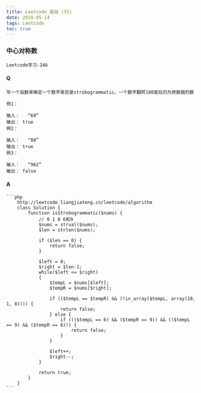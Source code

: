 ```yaml
---
title: Leetcode_基础 (55)
date: 2019-05-14
tags: Leetcode
toc: true
---
```


### 中心对称数
    Leetcode学习-246

<!-- more -->

#### Q
    写一个函数来确定一个数字是否是strobogrammatic。一个数字翻转180度后仍为原数据的数

    例1：

    输入：   “69”
    输出： true
    例2：

    输入：   “88”
    输出： true
    例3：

    输入：   “962”
    输出： false

#### A
    ```php
        http://leetcode.liangjiateng.cn/leetcode/algorithm
        class Solution {
            function isStrobogrammatic($nums) {
                // 0 1 8 6和9
                $nums = strval($nums);
                $len = strlen($nums);

                if ($len == 0) {
                    return false;
                }

                $left = 0;
                $right = $len-1;
                while($left <= $right)
                {
                    $tempL = $nums[$left];
                    $tempR = $nums[$right];

                    if (($tempL == $tempR) && (!in_array($tempL, array(10, 1, 8)))) {
                        return false;
                    } else {
                        if ((($tempL == 6) && ($tempR == 9)) && (($tempL == 9) && ($tempR == 6))) {
                            return false;
                        }
                    }

                    $left++;
                    $right--; 
                }

                return true;
            }
        }
    ```
